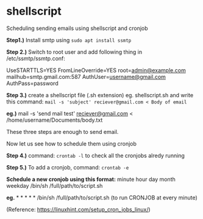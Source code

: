 # shellscript
Scheduling sending emails using shellscript and cronjob 

**Step1.)** Install smtp using `sudo apt install ssmtp`

**Step 2.)** Switch to root user and add following thing in /etc/ssmtp/ssmtp.conf:

UseSTARTTLS=YES
FromLineOverride=YES
root=admin@example.com
mailhub=smtp.gmail.com:587
AuthUser=username@gmail.com
AuthPass=password

**Step 3.)** create a shellscript file (.sh extension) eg. shellscript.sh and write this command:
 `mail -s 'subject' reciever@gmail.com < Body of email`

**eg.)** mail -s 'send mail test' reciever@gmail.com < /home/username/Documents/body.txt

These three steps are enough to send email.

Now let us see how to schedule them using cronjob

**Step 4.)** command: `crontab -l` to check all the cronjobs alredy running

**Step 5.)** To add a cronjob, command: `crontab -e`

**Schedule a new cronjob using this format:**  minute hour day month weekday /bin/sh /full/path/to/script.sh

**eg.** * * * * * /bin/sh /full/path/to/script.sh (to run CRONJOB at every minute)

(Reference: https://linuxhint.com/setup_cron_jobs_linux/)


